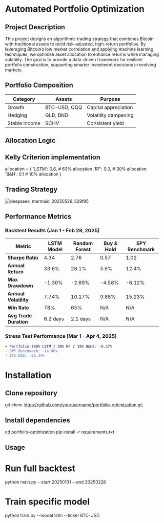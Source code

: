 # Automated Portfolio Optimization

## Project Description
This project designs an algorithmic trading strategy that combines Bitcoin with traditional assets to build risk-adjusted, high-return portfolios. By leveraging Bitcoin’s low market correlation and applying machine learning techniques, we optimize asset allocation to enhance returns while managing volatility. The goal is to provide a data-driven framework for resilient portfolio construction, supporting smarter investment decisions in evolving markets.

## Portfolio Composition
| Category        | Assets       | Purpose                     |
|-----------------|--------------|-----------------------------|
| Growth         | BTC-USD, QQQ | Capital appreciation       |
| Hedging        | GLD, BND     | Volatility dampening       |
| Stable Income  | SCHV         | Consistent yield           |

## Allocation Logic
## Kelly Criterion implementation
allocation = {
    'LSTM': 0.6,    # 60% allocation
    'RF': 0.3,      # 30% allocation  
    'B&H': 0.1      # 10% allocation
}

## Trading Strategy
![deepseek_mermaid_20250529_329f95](https://github.com/user-attachments/assets/b8b56954-cb7c-4aa1-a839-aee2c6d15ffb)

## Performance Metrics

### Backtest Results (Jan 1 - Feb 28, 2025)

| Metric                  | LSTM Model   | Random Forest | Buy & Hold | SPY Benchmark |
|-------------------------|--------------|---------------|------------|---------------|
| **Sharpe Ratio**        | 4.34         | 2.76          | 0.57       | 1.02          |
| **Annual Return**       | 33.6%        | 28.1%         | 5.6%       | 12.4%         |
| **Max Drawdown**        | -1.30%       | -2.89%        | -4.58%     | -6.12%        |
| **Annual Volatility**   | 7.74%        | 10.17%        | 9.88%      | 15.23%        |
| **Win Rate**            | 78%          | 65%           | N/A        | N/A           |
| **Avg Trade Duration**  | 6.2 days     | 2.1 days      | N/A        | N/A           |

### Stress Test Performance (Mar 1 - Apr 4, 2025)

```diff
+ Portfolio (60% LSTM / 30% RF / 10% B&H): -6.37% 
- SPY Benchmark: -14.90% 
! BTC-USD: -22.34%
```

# Installation
## Clone repository
git clone https://github.com/yourusername/portfolio-optimization.git

## Install dependencies
cd portfolio-optimization
pip install -r requirements.txt

## Usage
# Run full backtest
python main.py --start 20250101 --end 20250228

# Train specific model
python train.py --model lstm --ticker BTC-USD


